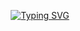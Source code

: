 <p align="center">  
 <a href="https://git.io/typing-svg">
  <img src="https://readme-typing-svg.herokuapp.com?font=Fira+Code&pause=100&vCenter=true&width=435&lines=+Focus+on+one+thing+your+entire+life+and+you+will+be+#1;Full+Stack+Web+Developer+😎👀;using+vim+and+linux+btw+😎;&color=ff2929" alt="Typing SVG" />
</a>
</p>
